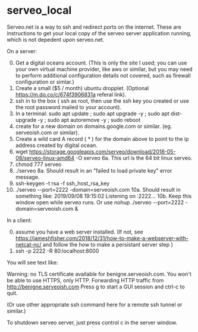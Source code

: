# serveo_local

Serveo.net is a way to ssh and redirect ports on the internet. These are instructions to get your local copy of the serveo server application running, which is not depedent upon serveo.net.

On a server:

0. Get a digital oceans account.  (This is only the site I used; you can use your own virtual machine provider, like aws or similar, but you may need to perform additional configuration details not covered, such as firewall configuration or simlar.)
1. Create a small ($5 / month) ubuntu dropplet.  (Optional https://m.do.co/c/674f3906831a referal link).  
2. ssh in to the box ( ssh as root, then use the ssh key you created or use the root password mailed to your account).
3. In a terminal: sudo apt update ; sudo apt upgrade -y ; sudo apt dist-upgrade -y ; sudo apt autoremove -y ; sudo reboot
4. create for a new domain on domains.google.com or similar.  (eg. serveoish.com or similar).  
5. Create a wild card A record ( * ) for the domain above to point to the ip address created by digital ocean.
6. wget https://storage.googleapis.com/serveo/download/2018-05-08/serveo-linux-amd64 -O serveo 
6a. This url is the 64 bit linux serveo.
7. chmod 777 serveo
8. ./serveo 
8a. Should result in an "failed to load private key" error message.
9. ssh-keygen -t rsa -f ssh_host_rsa_key
10. ./serveo --port=2222 -domain=serveoish.com
10a. Should result in something like: 2019/09/08 19:15:02 Listening on :2222...
10b. Keep this window open while serveo runs.  Or use nohup ./serveo --port=2222 -domain=serveoish.com &

In a client:

0. assume you have a web server installed.  (If not, see https://jameshfisher.com/2018/12/31/how-to-make-a-webserver-with-netcat-nc/ and follow the how to make a persistant server step )
1. ssh <digitalocean ip> -p 2222 -R 80:localhost:8000

You will see text like:

Warning: no TLS certificate available for benigne.serveoish.com. You won't be able to use HTTPS, only HTTP.
Forwarding HTTP traffic from http://benigne.serveoish.com
Press g to start a GUI session and ctrl-c to quit.

(Or use other appropriate ssh command here for a remote ssh tunnel or similar.)

To shutdown serveo server, just press control c in the server window.
